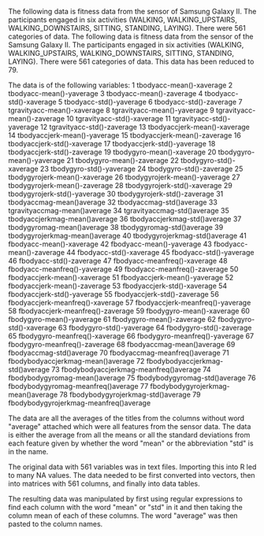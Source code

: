 The following data is fitness data from the sensor of Samsung Galaxy II. The participants engaged in six activities (WALKING, WALKING_UPSTAIRS, WALKING_DOWNSTAIRS, SITTING, STANDING, LAYING). There were 561 categories of data. The following data is fitness data from the sensor of the Samsung Galaxy II. The participants engaged in six activities (WALKING, WALKING_UPSTAIRS, WALKING_DOWNSTAIRS, SITTING, STANDING, LAYING). There were 561 categories of data. This data has been reduced to 79.

The data is of the following variables:
1    tbodyacc-mean()-xaverage
2    tbodyacc-mean()-yaverage
3    tbodyacc-mean()-zaverage
4    tbodyacc-std()-xaverage
5    tbodyacc-std()-yaverage
6    tbodyacc-std()-zaverage
7    tgravityacc-mean()-xaverage
8    tgravityacc-mean()-yaverage
9    tgravityacc-mean()-zaverage
10    tgravityacc-std()-xaverage
11    tgravityacc-std()-yaverage
12    tgravityacc-std()-zaverage
13    tbodyaccjerk-mean()-xaverage
14    tbodyaccjerk-mean()-yaverage
15    tbodyaccjerk-mean()-zaverage
16    tbodyaccjerk-std()-xaverage
17    tbodyaccjerk-std()-yaverage
18    tbodyaccjerk-std()-zaverage
19    tbodygyro-mean()-xaverage
20    tbodygyro-mean()-yaverage
21    tbodygyro-mean()-zaverage
22    tbodygyro-std()-xaverage
23    tbodygyro-std()-yaverage
24    tbodygyro-std()-zaverage
25    tbodygyrojerk-mean()-xaverage
26    tbodygyrojerk-mean()-yaverage
27    tbodygyrojerk-mean()-zaverage
28    tbodygyrojerk-std()-xaverage
29    tbodygyrojerk-std()-yaverage
30    tbodygyrojerk-std()-zaverage
31    tbodyaccmag-mean()average
32    tbodyaccmag-std()average
33    tgravityaccmag-mean()average
34    tgravityaccmag-std()average
35    tbodyaccjerkmag-mean()average
36    tbodyaccjerkmag-std()average
37    tbodygyromag-mean()average
38    tbodygyromag-std()average
39    tbodygyrojerkmag-mean()average
40    tbodygyrojerkmag-std()average
41    fbodyacc-mean()-xaverage
42    fbodyacc-mean()-yaverage
43    fbodyacc-mean()-zaverage
44    fbodyacc-std()-xaverage
45    fbodyacc-std()-yaverage
46    fbodyacc-std()-zaverage
47    fbodyacc-meanfreq()-xaverage
48    fbodyacc-meanfreq()-yaverage
49    fbodyacc-meanfreq()-zaverage
50    fbodyaccjerk-mean()-xaverage
51    fbodyaccjerk-mean()-yaverage
52    fbodyaccjerk-mean()-zaverage
53    fbodyaccjerk-std()-xaverage
54    fbodyaccjerk-std()-yaverage
55    fbodyaccjerk-std()-zaverage
56    fbodyaccjerk-meanfreq()-xaverage
57    fbodyaccjerk-meanfreq()-yaverage
58    fbodyaccjerk-meanfreq()-zaverage
59    fbodygyro-mean()-xaverage
60    fbodygyro-mean()-yaverage
61    fbodygyro-mean()-zaverage
62    fbodygyro-std()-xaverage
63    fbodygyro-std()-yaverage
64    fbodygyro-std()-zaverage
65    fbodygyro-meanfreq()-xaverage
66    fbodygyro-meanfreq()-yaverage
67    fbodygyro-meanfreq()-zaverage
68    fbodyaccmag-mean()average
69    fbodyaccmag-std()average
70    fbodyaccmag-meanfreq()average
71    fbodybodyaccjerkmag-mean()average
72    fbodybodyaccjerkmag-std()average
73    fbodybodyaccjerkmag-meanfreq()average
74    fbodybodygyromag-mean()average
75    fbodybodygyromag-std()average
76    fbodybodygyromag-meanfreq()average
77    fbodybodygyrojerkmag-mean()average
78    fbodybodygyrojerkmag-std()average
79    fbodybodygyrojerkmag-meanfreq()average

The data are all the averages of the titles from the columns without word "average" attached which were all features from the sensor data. The data is either the average from all the means or all the standard deviations from each feature given by whether the word "mean" or the abbreviation "std" is in the name.

The original data with 561 variables was in text files. Importing this into R led to many NA values. The data needed to be first converted into vectors, then into matrices with 561 columns, and finally into data tables.

The resulting data was manipulated by first using regular expressions to find each column with the word "mean" or "std" in it and then taking the column mean of each of these columns. The word "average" was then pasted to the column names.